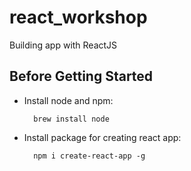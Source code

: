 # react_workshop

Building app with ReactJS

## Before Getting Started
* Install node and npm:

		brew install node

* Install package for creating react app:

		npm i create-react-app -g
